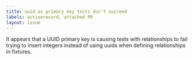 ```yaml
---
title: uuid as primary key tests don't succeed
labels: activerecord, attached PR
layout: issue
---
```


It appears that a UUID primary key is causing tests with relationships to fail trying to insert integers instead of using uuids when defining relationships in fixtures.

